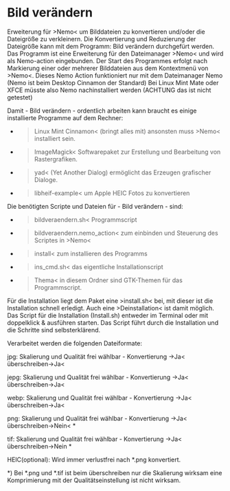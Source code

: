 # Bild verändern
Erweiterung für >Nemo&lt; um Bilddateien zu konvertieren und/oder die Dateigröße zu verkleinern.
Die Konvertierung und Reduzierung der Dateigröße kann mit dem Programm:
Bild verändern
durchgefürt werden.
Das Programm ist eine Erweiterung für den Dateimanager >Nemo< und wird als Nemo-action eingebunden. Der Start des Programmes erfolgt nach Markierung einer oder mehrerer Bilddateien aus dem Kontextmenü von >Nemo<.
Dieses Nemo Action funktioniert nur mit dem Dateimanager Nemo (Nemo ist beim Desktop Cinnamon der Standard) 
Bei Linux Mint Mate oder XFCE müsste also Nemo nachinstalliert werden (ACHTUNG das ist nicht getestet)

Damit - Bild verändern - ordentlich arbeiten kann braucht es einige installierte Programme auf dem Rechner:
- >Linux Mint Cinnamon< (bringt alles mit) ansonsten muss >Nemo< installiert sein.
- >ImageMagick< Softwarepaket zur Erstellung und Bearbeitung von Rastergrafiken.
- >yad< (Yet Another Dialog) ermöglicht das Erzeugen grafischer Dialoge.
- >libheif-example< um Apple HEIC Fotos zu konvertieren 

Die benötigten Scripte und Dateien für - Bild verändern - sind:
- >bildveraendern.sh< Programmscript
- >bildveraendern.nemo_action< zum einbinden und Steuerung des Scriptes in >Nemo<
- >install< zum installieren des Programms
- >ins_cmd.sh< das eigentliche Installationscript
- >Thema< in diesem Ordner sind GTK-Themen für das Programmscript.


Für die Installation liegt dem Paket eine >install.sh< bei, mit dieser ist die Installation schnell erledigt.
Auch eine >Deinstallation< ist damit möglich.
Das Script für die Installation (Install.sh) entweder im Terminal oder mit doppelklick & ausführen starten. 
Das Script führt durch die Installation und die Schritte sind selbsterklärend.

Verarbeitet werden die folgenden Dateiformate:

jpg:	Skalierung und Qualität frei wählbar - Konvertierung ->Ja< überschreiben->Ja< 

jepg:	Skalierung und Qualität frei wählbar - Konvertierung ->Ja< überschreiben->Ja< 

webp:	Skalierung und Qualität frei wählbar - Konvertierung ->Ja< überschreiben->Ja< 

png:	Skalierung und Qualität frei wählbar - Konvertierung ->Ja< überschreiben->Nein< *

tif:	Skalierung und Qualität frei wählbar - Konvertierung ->Ja< überschreiben->Nein *

HEIC(optional): Wird immer verlustfrei nach *.png konvertiert.

*) Bei *.png und *.tif ist beim überschreiben nur die Skalierung wirksam eine Komprimierung mit der Qualitätseinstellung ist nicht wirksam.
